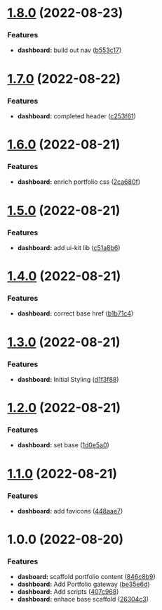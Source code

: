 # [1.8.0](https://github.com/TimDMorris/InWhichILearnReact/compare/v1.7.0...v1.8.0) (2022-08-23)


### Features

* **dashboard:** build out nav ([b553c17](https://github.com/TimDMorris/InWhichILearnReact/commit/b553c17bc6ac7db7fda6d69f367ce8e2c47b8527))

# [1.7.0](https://github.com/TimDMorris/InWhichILearnReact/compare/v1.6.0...v1.7.0) (2022-08-22)


### Features

* **dashboard:** completed header ([c253f61](https://github.com/TimDMorris/InWhichILearnReact/commit/c253f61a0a40ce5240b42e815c88089d5070dd9b))

# [1.6.0](https://github.com/TimDMorris/InWhichILearnReact/compare/v1.5.0...v1.6.0) (2022-08-21)


### Features

* **dashboard:** enrich portfolio css ([2ca680f](https://github.com/TimDMorris/InWhichILearnReact/commit/2ca680f1d5f5f51bfab3c9b6db6a87d70184f176))

# [1.5.0](https://github.com/TimDMorris/InWhichILearnReact/compare/v1.4.0...v1.5.0) (2022-08-21)


### Features

* **dashboard:** add ui-kit lib ([c51a8b6](https://github.com/TimDMorris/InWhichILearnReact/commit/c51a8b6509d5a283e7f28a8d77e1ed38fa0dc7f8))

# [1.4.0](https://github.com/TimDMorris/InWhichILearnReact/compare/v1.3.0...v1.4.0) (2022-08-21)


### Features

* **dashboard:** correct base href ([b1b71c4](https://github.com/TimDMorris/InWhichILearnReact/commit/b1b71c41c6285b5632b2a891a44dc9e3a61a7d7e))

# [1.3.0](https://github.com/TimDMorris/InWhichILearnReact/compare/v1.2.0...v1.3.0) (2022-08-21)


### Features

* **dashboard:** Initial Styling ([d1f3f88](https://github.com/TimDMorris/InWhichILearnReact/commit/d1f3f88011c552c4621e1177a78bd75b95bbe6ed))

# [1.2.0](https://github.com/TimDMorris/InWhichILearnReact/compare/v1.1.0...v1.2.0) (2022-08-21)


### Features

* **dashboard:** set base ([1d0e5a0](https://github.com/TimDMorris/InWhichILearnReact/commit/1d0e5a07b13643587ada2546265e4390cc3c71c1))

# [1.1.0](https://github.com/TimDMorris/InWhichILearnReact/compare/v1.0.0...v1.1.0) (2022-08-21)


### Features

* **dashboard:** add favicons ([448aae7](https://github.com/TimDMorris/InWhichILearnReact/commit/448aae78921ae67f4bf6aac54e5b4aca4ca0633e))

# 1.0.0 (2022-08-20)


### Features

* **dasboard:** scaffold portfolio content ([846c8b9](https://github.com/TimDMorris/InWhichILearnReact/commit/846c8b92054a6be0794a2ff38dee3c563cfc0508))
* **dashboard:** Add Portfolio gateway ([be35e6d](https://github.com/TimDMorris/InWhichILearnReact/commit/be35e6d97ba49c40cf7fd8101a5dcbb220250039))
* **dashboard:** Add scripts ([407c968](https://github.com/TimDMorris/InWhichILearnReact/commit/407c968bfcdc434437140ce95d11d86585676c9c))
* **dashboard:** enhace base scaffold ([26304c3](https://github.com/TimDMorris/InWhichILearnReact/commit/26304c3732307ed27c4213aed8a67b7eafe584ae))
